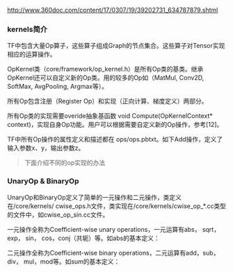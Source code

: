 http://www.360doc.com/content/17/0307/19/39202731_634787879.shtml

### kernels简介

TF中包含大量Op算子，这些算子组成Graph的节点集合。这些算子对Tensor实现相应的运算操作。

OpKernel类（core/framework/op_kernel.h）是所有Op类的基类。继承OpKernel还可以自定义新的Op类。用的较多的Op如（MatMul,  Conv2D,  SoftMax,  AvgPooling, Argmax等）。



所有Op包含注册（Register Op）和实现（正向计算、梯度定义）两部分。



所有Op类的实现需要overide抽象基函数 void Compute(OpKernelContext* context)，实现自身Op功能。用户可以根据需要自定义新的Op操作，参考[12]。



TF中所有Op操作的属性定义和描述都在 ops/ops.pbtxt。如下Add操作，定义了输入参数x、y，输出参数z。


> 下面介绍不同的op实现的办法

### UnaryOp & BinaryOp



UnaryOp和BinaryOp定义了简单的一元操作和二元操作，类定义在/core/kernels/ cwise_ops.h文件，类实现在/core/kernels/cwise_op_*.cc类型的文件中，如cwise_op_sin.cc文件。



一元操作全称为Coefficient-wise unary operations，一元运算有abs， sqrt， exp， sin， cos，conj（共轭）等。如abs的基本定义：


二元操作全称为Coefficient-wise binary operations，二元运算有add，sub， div， mul，mod等。如sum的基本定义：


